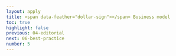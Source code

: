 ```yaml
---
layout: apply
title: <span data-feather="dollar-sign"></span> Business model
toc: true
highlight: false
previous: 04-editorial
next: 06-best-practice
number: 5
---
```

